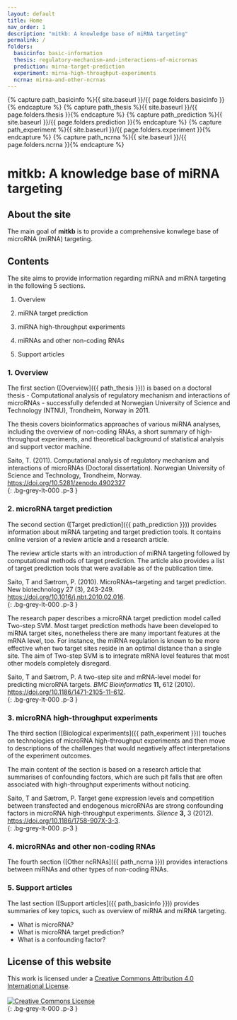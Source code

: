 ```yaml
---
layout: default
title: Home
nav_order: 1
description: "mitkb: A knowledge base of miRNA targeting"
permalink: /
folders:
  basicinfo: basic-information
  thesis: regulatory-mechanism-and-interactions-of-micrornas
  prediction: mirna-target-prediction
  experiment: mirna-high-throughput-experiments
  ncrna: mirna-and-other-ncrnas
---
```

{% capture path_basicinfo %}{{ site.baseurl }}/{{ page.folders.basicinfo }}{% endcapture %}
{% capture path_thesis %}{{ site.baseurl }}/{{ page.folders.thesis }}{% endcapture %}
{% capture path_prediction %}{{ site.baseurl }}/{{ page.folders.prediction }}{% endcapture %}
{% capture path_experiment %}{{ site.baseurl }}/{{ page.folders.experiment }}{% endcapture %}
{% capture path_ncrna %}{{ site.baseurl }}/{{ page.folders.ncrna }}{% endcapture %}

# mitkb: A knowledge base of miRNA targeting

## About the site

The main goal of **mitkb** is to provide a comprehensive konwlege base of microRNA (miRNA) targeting.

## Contents
The site aims to provide information regarding miRNA and miRNA targeting in the following 5 sections.

1. Overview

2. miRNA target prediction

3. miRNA high-throughput experiments

4. miRNAs and other non-coding RNAs

5. Support articles

### 1. Overview
The first section ([Overview]({{ path_thesis }})) is based on a doctoral thesis - Computational analysis of regulatory mechanism and interactions of microRNAs - successfully defended at Norwegian University of Science and Technology (NTNU), Trondheim, Norway in 2011.

The thesis covers bioinformatics approaches of various miRNA analyses, including the overview of non-coding RNAs, a short summary of high-throughput experiments, and theoretical background of statistical analysis and support vector machine.

<div class="code-example">
Saito, T. (2011). Computational analysis of regulatory mechanism and interactions of microRNAs (Doctoral dissertation). Norwegian University of Science and Technology, Trondheim, Norway.
<a href="https://doi.org/10.5281/zenodo.4902327">https://doi.org/10.5281/zenodo.4902327</a>
</div>
{: .bg-grey-lt-000 .p-3 }

### 2. microRNA target prediction
The second section ([Target prediction]({{ path_prediction }})) provides information about miRNA targeting and target prediction tools. It contains online version of a review article and a research article.

The review article starts with an introduction of miRNA targeting followed by computational methods of target prediction. The article also provides a list of target prediction tools that were available as of the publication time.

<div class="code-example">
Saito, T and Sætrom, P. (2010). MicroRNAs–targeting and target prediction.
New biotechnology 27 (3), 243-249.
<a href="https://doi.org/10.1016/j.nbt.2010.02.016">https://doi.org/10.1016/j.nbt.2010.02.016</a>.
</div>
{: .bg-grey-lt-000 .p-3 }

The research paper describes a microRNA target prediction model called Two-step SVM. Most target prediction methods have been developed to miRNA target sites, nonetheless there are many important features at the mRNA level, too. For instance, the miRNA regulation is known to be more effective when two target sites reside in an optimal distance than a single site. The aim of Two-step SVM is to integrate mRNA level features that most other models completely disregard.

<div class="code-example">
Saito, T and Sætrom, P. A two-step site and mRNA-level model for predicting microRNA targets.
<i>BMC Bioinformatics</i> <strong>11,</strong> 612 (2010).
<a href="https://doi.org/10.1186/1471-2105-11-612">https://doi.org/10.1186/1471-2105-11-612</a>.
</div>
{: .bg-grey-lt-000 .p-3 }

### 3. microRNA high-throughput experiments
The third section ([Biological experiments]({{ path_experiment }})) touches on technologies of microRNA high-throughput experiments and then move to descriptions of the challenges that would negatively affect interpretations of the experiment outcomes.

The main content of the section is based on a research article that summarises of confounding factors, which are such pit falls that are often associated with high-throughput experiments without noticing.

<div class="code-example">
Saito, T and Sætrom, P. Target gene expression levels and competition between transfected and endogenous microRNAs are strong confounding factors in microRNA high-throughput experiments. <i>Silence</i> <strong>3,</strong> 3 (2012).
<a href="https://doi.org/10.1186/1758-907X-3-3">https://doi.org/10.1186/1758-907X-3-3</a>.
</div>
{: .bg-grey-lt-000 .p-3 }

### 4. microRNAs and other non-coding RNAs
The fourth section ([Other ncRNAs]({{ path_ncrna }})) provides interactions between miRNAs and other types of non-coding RNAs.

### 5. Support articles
The last section ([Support articles]({{ path_basicinfo }})) provides summaries of key topics, such as overview of miRNA and miRNA targeting.

- What is microRNA?
- What is microRNA target prediction?
- What is a confounding factor?

## License of this website

<div class="code-example">
This work is licensed under a <a rel="license" href="http://creativecommons.org/licenses/by/4.0/">Creative Commons Attribution 4.0 International License</a>. <br /><br />
<a rel="license" href="http://creativecommons.org/licenses/by/4.0/"><img alt="Creative Commons License" style="border-width:0" src="https://i.creativecommons.org/l/by/4.0/88x31.png" /></a>
</div>
{: .bg-grey-lt-000 .p-3 }
